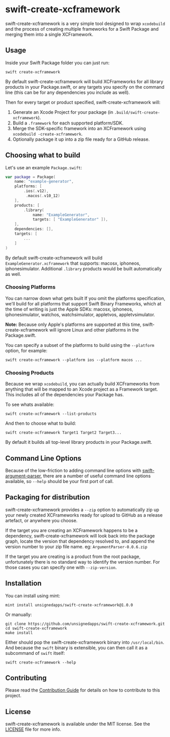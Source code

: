 # swift-create-xcframework

swift-create-xcframework is a very simple tool designed to wrap `xcodebuild` and the process of creating multiple frameworks for a Swift Package and merging them into a single XCFramework.

## Usage

Inside your Swift Package folder you can just run:

```shell
swift create-xcframework
```

By default swift-create-xcframework will build XCFrameworks for all library products in your Package.swift, or any targets you specify on the command line (this can be for any dependencies you include as well).

Then for every target or product specified, swift-create-xcframework will:

1. Generate an Xcode Project for your package (in `.build/swift-create-xcframework`).
2. Build a `.framework` for each supported platform/SDK.
3. Merge the SDK-specific framework into an XCFramework using `xcodebuild -create-xcframework`.
4. Optionally package it up into a zip file ready for a GitHub release.

## Choosing what to build

Let's use an example `Package.swift`:

```swift
var package = Package(
    name: "example-generator",
    platforms: [
	    .ios(.v12),
    	 .macos(.v10_12)
    ],
    products: [
        .library(
            name: "ExampleGenerator",
            targets: [ "ExampleGenerator" ]),
    ],
    dependencies: [],
    targets: [
		...
	]
)
```

By default swift-create-xcframework will build `ExampleGenerator.xcframework` that supports: macosx, iphoneos, iphonesimulator. Additional `.library` products would be built automatically as well.

### Choosing Platforms

You can narrow down what gets built 
If you omit the platforms specification, we'll build for all platforms that support Swift Binary Frameworks, which at the time of writing is just the Apple SDKs: macosx, iphoneos, iphonesimulator, watchos, watchsimulator, appletvos, appletvsimulator.

**Note:** Because only Apple's platforms are supported at this time, swift-create-xcframework will ignore Linux and other platforms in the Package.swift.

You can specify a subset of the platforms to build using the `--platform` option, for example:

```shell
swift create-xcframework --platform ios --platform macos ...
```

### Choosing Products

Because we wrap `xcodebuild`, you can actually build XCFrameworks from anything that will be mapped to an Xcode project as a Framework target. This includes all of the dependencies your Package has.

To see whats available:

```shell
swift create-xcframework --list-products
```

And then to choose what to build:

```shell
swift create-xcframework Target1 Target2 Target3...
```

By default it builds all top-level library products in your Package.swift.

## Command Line Options

Because of the low-friction to adding command line options with [swift-argument-parser](https://github.com/apple/swift-argument-parser), there are a number of useful command line options available, so `--help` should be your first port of call.

## Packaging for distribution

swift-create-xcframework provides a `--zip` option to automatically zip up your newly created XCFrameworks ready for upload to GitHub as a release artefact, or anywhere you choose.

If the target you are creating an XCFramework happens to be a dependency, swift-create-xcframework will look back into the package graph, locate the version that dependency resolved to, and append the version number to your zip file name. eg: `ArgumentParser-0.0.6.zip`

If the target you are creating is a product from the root package, unfortunately there is no standard way to identify the version number. For those cases you can specify one with `--zip-version`.

## Installation

You can install using mint:

```shell
mint install unsignedapps/swift-create-xcframework@1.0.0
```

Or manually:

```shell
git clone https://github.com/unsignedapps/swift-create-xcframework.git
cd swift-create-xcframework
make install
```

Either should pop the swift-create-xcframework binary into `/usr/local/bin`. And because the `swift` binary is extensible, you can then call it as a subcommand of `swift` itself:

```shell
swift create-xcframework --help
```

## Contributing

Please read the [Contribution Guide](CONTRIBUTING.md) for details on how to contribute to this project.

## License

swift-create-xcframework is available under the MIT license. See the [LICENSE](LICENSE) file for more info.